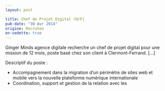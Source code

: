 ```yaml
---
layout: post

title: Chef de Projet Digital (H/F)
pub-date: "30 Avr 2014"
origine: Recruteo
en-vedette: true
---
```


Ginger Minds agence digitale recherche un chef de projet digital pour une mission de 12 mois, poste basé chez son client à Clermont-Ferrand. [&#8230;]

Descriptif du poste :
* Accompagnement dans la migration d’un périmètre de sites web et mobile vers la nouvelle plateforme numérique internationale
* Coordination, support et gestion de la relation avec les
